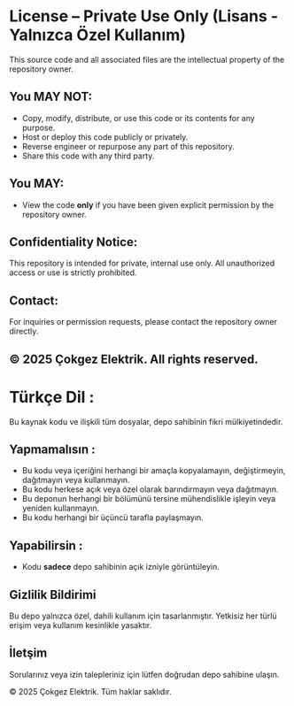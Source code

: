 # License – Private Use Only (Lisans - Yalnızca Özel Kullanım)

This source code and all associated files are the intellectual property of the repository owner.

## You MAY NOT:
- Copy, modify, distribute, or use this code or its contents for any purpose.
- Host or deploy this code publicly or privately.
- Reverse engineer or repurpose any part of this repository.
- Share this code with any third party.

## You MAY:
- View the code **only** if you have been given explicit permission by the repository owner.

## Confidentiality Notice:
This repository is intended for private, internal use only. All unauthorized access or use is strictly prohibited.

## Contact:
For inquiries or permission requests, please contact the repository owner directly.

© 2025 Çokgez Elektrik. All rights reserved.
-----------------------------------------------
# Türkçe Dil :

Bu kaynak kodu ve ilişkili tüm dosyalar, depo sahibinin fikri mülkiyetindedir.

## Yapmamalısın :
- Bu kodu veya içeriğini herhangi bir amaçla kopyalamayın, değiştirmeyin, dağıtmayın veya kullanmayın.
- Bu kodu herkese açık veya özel olarak barındırmayın veya dağıtmayın.
- Bu deponun herhangi bir bölümünü tersine mühendislikle işleyin veya yeniden kullanmayın.
- Bu kodu herhangi bir üçüncü tarafla paylaşmayın.

## Yapabilirsin :
- Kodu **sadece** depo sahibinin açık izniyle görüntüleyin.

## Gizlilik Bildirimi
Bu depo yalnızca özel, dahili kullanım için tasarlanmıştır. Yetkisiz her türlü erişim veya kullanım kesinlikle yasaktır.

## İletşim 
Sorularınız veya izin talepleriniz için lütfen doğrudan depo sahibine ulaşın.

© 2025 Çokgez Elektrik. Tüm haklar saklıdır.
